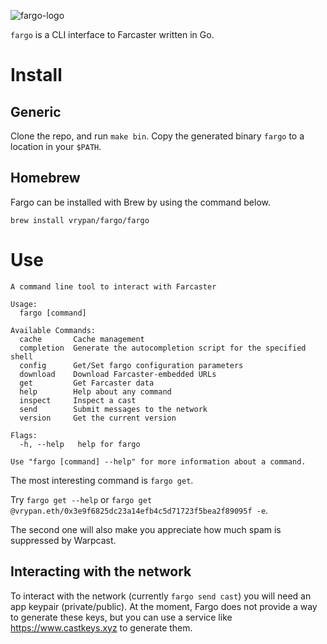 ![fargo-logo](https://github.com/user-attachments/assets/9283719d-e434-4de3-b2e3-16f607e46e8f)

`fargo` is a CLI interface to Farcaster written in Go.

# Install

## Generic
Clone the repo, and run `make bin`. Copy the generated binary `fargo` to a location in your `$PATH`.

## Homebrew

Fargo can be installed with Brew by using the command below.

`brew install vrypan/fargo/fargo`

# Use

```
A command line tool to interact with Farcaster

Usage:
  fargo [command]

Available Commands:
  cache       Cache management
  completion  Generate the autocompletion script for the specified shell
  config      Get/Set fargo configuration parameters
  download    Download Farcaster-embedded URLs
  get         Get Farcaster data
  help        Help about any command
  inspect     Inspect a cast
  send        Submit messages to the network
  version     Get the current version

Flags:
  -h, --help   help for fargo

Use "fargo [command] --help" for more information about a command.
```

The most interesting command is `fargo get`.

Try `fargo get --help` or `fargo get @vrypan.eth/0x3e9f6825dc23a14efb4c5d71723f5bea2f89095f -e`.

The second one will also make you appreciate how much spam is suppressed by Warpcast.

## Interacting with the network

To interact with the network (currently `fargo send cast`) you will need an app keypair (private/public).
At the moment, Fargo does not provide a way to generate these keys, but you can use a service like
https://www.castkeys.xyz to generate them.
